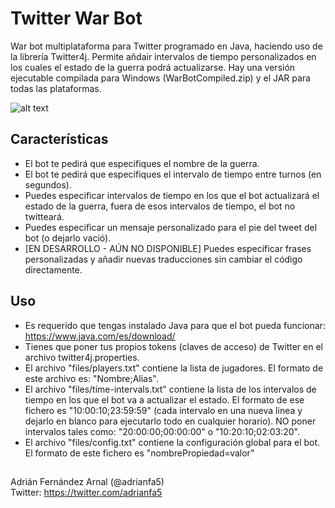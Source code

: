 # Twitter War Bot
War bot multiplataforma para Twitter programado en Java, haciendo uso de la librería Twitter4j. Permite añdair intervalos de tiempo personalizados en los cuales el estado de la guerra podrá actualizarse.
Hay una versión ejecutable compilada para Windows (WarBotCompiled.zip) y el JAR para todas las plataformas.

![alt text](https://i.gyazo.com/0c8e64ab50349dbbad52095b701072b6.png)

## Características

* El bot te pedirá que especifiques el nombre de la guerra.
* El bot te pedirá que especifiques el intervalo de tiempo entre turnos (en segundos).
* Puedes especificar intervalos de tiempo en los que el bot actualizará el estado de la guerra, fuera de esos intervalos de tiempo, el bot no twitteará.
* Puedes especificar un mensaje personalizado para el pie del tweet del bot (o dejarlo vació).
* [EN DESARROLLO - AÚN NO DISPONIBLE] Puedes especificar frases personalizadas y añadir nuevas traducciones sin cambiar el código directamente.

## Uso

* Es requerido que tengas instalado Java para que el bot pueda funcionar: https://www.java.com/es/download/
* Tienes que poner tus propios tokens (claves de acceso) de Twitter en el archivo twitter4j.properties.
* El archivo "files/players.txt" contiene la lista de jugadores. El formato de este archivo es: "Nombre;Alias".
* El archivo "files/time-intervals.txt" contiene la lista de los intervalos de tiempo en los que el bot va a actualizar el estado. El formato de ese fichero es "10:00:10;23:59:59" (cada intervalo en una nueva linea y dejarlo en blanco para ejecutarlo todo en cualquier horario). NO poner intervalos tales como: "20:00:00;00:00:00" o "10:20:10;02:03:20".
* El archivo "files/config.txt" contiene la configuración global para el bot. El formato de este fichero es "nombrePropiedad=valor"

##
Adrián Fernández Arnal (@adrianfa5)<br />
Twitter: https://twitter.com/adrianfa5
